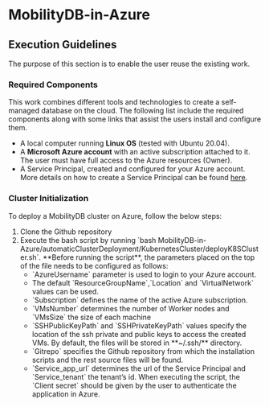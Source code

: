 # MobilityDB-in-Azure


## Execution Guidelines

The purpose of this section is to enable the user reuse the existing work.

### Required Components
This work combines different tools and technologies to create a self-managed database on the cloud. The following list include the required components along with some links that assist the users install and configure them.

* A local computer running **Linux OS** (tested with Ubuntu 20.04).
* A **Microsoft Azure account** with an active subscription attached to it. The user must have full access to the Azure resources (Owner).
* A Service Principal, created and configured for your Azure account. More details on how to create a Service Principal can be found [here](https://docs.microsoft.com/en-us/azure/developer/python/configure-local-development-environment?tabs=cmd#required-components).

### Cluster Initialization
To deploy a MobilityDB cluster on Azure, follow the below steps:
<ol>
<li>Clone the Github repository</li>
<li>Execute the bash script by running `bash MobilityDB-in-Azure/automaticClusterDeployment/KubernetesCluster/deployK8SCluster.sh`. **Before running the script**, the parameters placed on the top of the file needs to be configured as follows:
    <ul>
    <li>`AzureUsername` parameter is used to login to your Azure account.</li>
    <li>The default `ResourceGroupName`,`Location` and `VirtualNetwork` values can be used.</li>
    <li>`Subscription` defines the name of the active Azure subscription.</li>
    <li>`VMsNumber` determines the number of Worker nodes and `VMsSize` the size of each machine</li>
    <li>`SSHPublicKeyPath` and `SSHPrivateKeyPath` values specify the location of the ssh private and public keys to access the created VMs. By default, the files will be stored in **~/.ssh/** directory.</li>
    <li>`Gitrepo` specifies the Github repository from which the installation scripts and the rest source files will be found.</li>
    <li>`Service_app_url` determines  the  url  of  the  Service  Principal  and `Service_tenant` the tenant’s id. When executing the script, the `Client secret` should be given by the user to authenticate the application in Azure.</li>
    </ul>
</li>
</ol>


